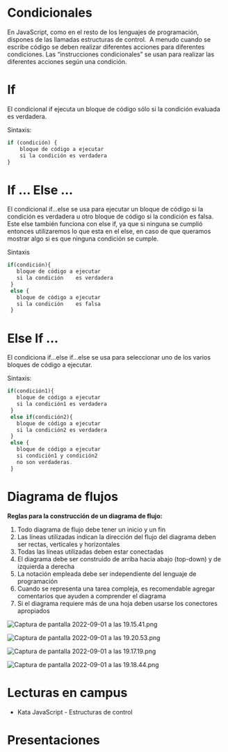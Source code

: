 # Condicionales

En JavaScript, como en el resto de los lenguajes de programación, dispones de las llamadas estructuras de control. 
A menudo cuando se escribe código se deben realizar diferentes acciones para diferentes condiciones. Las “instrucciones condicionales” se usan para realizar las diferentes acciones según una condición.

# If

El condicional if ejecuta un bloque de código sólo si la condición evaluada es verdadera.

Sintaxis:

```jsx
if (condición) {
	bloque de código a ejecutar
	si la condición es verdadera
}
```

# If … Else …

El condicional if…else se usa para ejecutar un bloque de código si la condición es verdadera u otro bloque de código si la condición es falsa.
Este else también funciona con else if, ya que si ninguna se cumplió entonces utilizaremos lo que esta en el else, en caso de que queramos mostrar algo si es que ninguna condición se cumple.

Sintaxis

```jsx
if(condición){
   bloque de código a ejecutar
   si la condición    es verdadera
 }
 else {
   bloque de código a ejecutar
   si la condición    es falsa
 }
```

# Else If …

El condiciona if…else if…else se usa para seleccionar uno de los varios bloques de código a ejecutar.

Sintaxis:

```jsx
if(condición1){
   bloque de código a ejecutar
   si la condición1 es verdadera
 }
 else if(condición2){
   bloque de código a ejecutar
   si la condición2 es verdadera
 }
 else {
   bloque de código a ejecutar
   si condición1 y condición2
   no son verdaderas.
 }
```

# Diagrama de flujos

**Reglas para la construcción de un diagrama de flujo:**

1. Todo diagrama de flujo debe tener un inicio y un fin
2. Las líneas utilizadas indican la dirección del flujo del diagrama
deben ser rectas, verticales y horizontales
3. Todas las líneas utilizadas deben estar conectadas
4. El diagrama debe ser construido de arriba hacia abajo (top-down) y de izquierda a derecha
5. La notación empleada debe ser independiente del lenguaje de programación
6. Cuando se representa una tarea compleja, es recomendable agregar comentarios que ayuden a comprender el diagrama
7. Si el diagrama requiere más de una hoja deben usarse los conectores apropiados

![Captura de pantalla 2022-09-01 a las 19.15.41.png](Condicionales%20a03918b743bc4bb991744334dcbf3065/Captura_de_pantalla_2022-09-01_a_las_19.15.41.png)

![Captura de pantalla 2022-09-01 a las 19.20.53.png](Condicionales%20a03918b743bc4bb991744334dcbf3065/Captura_de_pantalla_2022-09-01_a_las_19.20.53.png)

![Captura de pantalla 2022-09-01 a las 19.17.19.png](Condicionales%20a03918b743bc4bb991744334dcbf3065/Captura_de_pantalla_2022-09-01_a_las_19.17.19.png)

![Captura de pantalla 2022-09-01 a las 19.18.44.png](Condicionales%20a03918b743bc4bb991744334dcbf3065/Captura_de_pantalla_2022-09-01_a_las_19.18.44.png)

# Lecturas en campus

- Kata JavaScript - Estructuras de control

# Presentaciones

[](https://docs.google.com/presentation/d/1WMi4v2qT8Bal64JPf32geTEWaKCepDBibpRjYQKR428/edit)